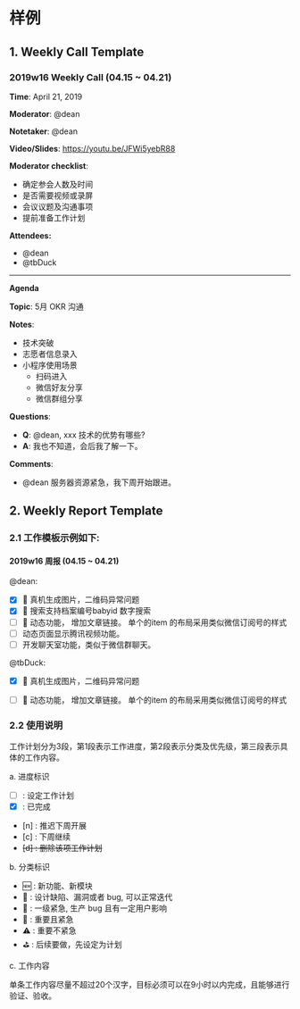 # 样例

## 1. Weekly Call Template

### 2019w16 Weekly Call (04.15 ~ 04.21)

**Time**: April 21, 2019

**Moderator**: @dean

**Notetaker**: @dean

**Video/Slides**: https://youtu.be/JFWi5yebR88

**Moderator checklist**:

- 确定参会人数及时间
- 是否需要视频或录屏
- 会议议题及沟通事项
- 提前准备工作计划

**Attendees:**
- @dean
- @tbDuck

-----------------
**Agenda**

**Topic**: 5月 OKR 沟通

**Notes**:
- 技术突破
- 志愿者信息录入
- 小程序使用场景
  - 扫码进入
  - 微信好友分享
  - 微信群组分享


**Questions**: 
- **Q**: @dean, xxx 技术的优势有哪些?
- **A**: 我也不知道，会后我了解一下。


**Comments**:
- @dean 服务器资源紧急，我下周开始跟进。

## 2. Weekly Report Template

### 2.1 工作模板示例如下: 

#### 2019w16 周报 (04.15 ~ 04.21)
@dean:
- [x] :bug: 真机生成图片，二维码异常问题
- [x] :bug:  搜索支持档案编号babyid 数字搜索
- [ ] :red_circle: 动态功能， 增加文章链接。 单个的item 的布局采用类似微信订阅号的样式
- [ ] 动态页面显示腾讯视频功能。
- [ ] 开发聊天室功能，类似于微信群聊天。

@tbDuck:

- [x] :bug: 真机生成图片，二维码异常问题
- [ ] :red_circle: 动态功能， 增加文章链接。 单个的item 的布局采用类似微信订阅号的样式


### 2.2 使用说明

工作计划分为3段，第1段表示工作进度，第2段表示分类及优先级，第三段表示具体的工作内容。

a. 进度标识

- [ ] : 设定工作计划
- [x] : 已完成
- [n] : 推迟下周开展
- [c] : 下周继续
- <del> [d] : 删除该项工作计划 </del>

b. 分类标识

- :new:  : 新功能、新模块
- :bug:  : 设计缺陷、漏洞或者 bug, 可以正常迭代
- :rotating_light: : 一级紧急, 生产 bug 且有一定用户影响
- :red_circle: : 重要且紧急
- :warning:  : 重要不紧急
- :golf: : 后续要做，先设定为计划

c. 工作内容

单条工作内容尽量不超过20个汉字，目标必须可以在9小时以内完成，且能够进行验证、验收。

